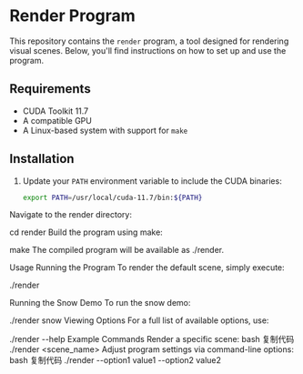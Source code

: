 # Render Program

This repository contains the `render` program, a tool designed for rendering visual scenes. Below, you'll find instructions on how to set up and use the program.

## Requirements

- CUDA Toolkit 11.7
- A compatible GPU
- A Linux-based system with support for `make`

## Installation

1. Update your `PATH` environment variable to include the CUDA binaries:
   ```bash
   export PATH=/usr/local/cuda-11.7/bin:${PATH}
Navigate to the render directory:


cd render
Build the program using make:

make
The compiled program will be available as ./render.

Usage
Running the Program
To render the default scene, simply execute:


./render

Running the Snow Demo
To run the snow demo:


./render snow
Viewing Options
For a full list of available options, use:


./render --help
Example Commands
Render a specific scene:
bash
复制代码
./render <scene_name>
Adjust program settings via command-line options:
bash
复制代码
./render --option1 value1 --option2 value2





